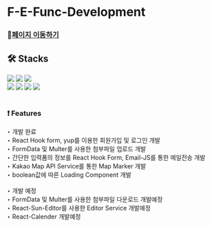# F-E-Func-Development

### 🔗[페이지 이동하기](https://f-e-func-development.vercel.app/)

## **🛠️ Stacks**

<div>
<img src="https://img.shields.io/badge/html-1572B6?style=for-the-badge&logo=html5&logoColor=white"> 
<img src="https://img.shields.io/badge/css-1572B6?style=for-the-badge&logo=css3&logoColor=white"> 
<img src="https://img.shields.io/badge/javascript-F7DF1E?style=for-the-badge&logo=javascript&logoColor=black"> 
<br>
 <img src="https://img.shields.io/badge/react-61DAFB?style=for-the-badge&logo=react&logoColor=black"> 
<img src="https://img.shields.io/badge/TypeScript-3178c6?style=for-the-badge&logo=TypeScript&logoColor=white">
<img src="https://img.shields.io/badge/Next.js-339933?style=for-the-badge&logo=Next.js&logoColor=white">
 <img src="https://img.shields.io/badge/styled components-DB7093?style=for-the-badge&logo=styledcomponents&logoColor=white">
 </div>
<br>

### **❗ Features**
<div>
‣ 개발 완료
</div>
<div>‣ React Hook form, yup를 이용한 회원가입 및 로그인 개발</div>
<div>‣ FormData 및 Multer를 사용한 첨부파일 업로드 개발</div>
<div>‣ 간단한 입력폼의 정보를 React Hook Form, Email-JS를 통한 메일전송 개발</div>
<div>‣ Kakao Map API Service를 통한 Map Marker 개발</div>
<div>‣ boolean값에 따른 Loading Component 개발</div>

<br>
<div>‣ 개발 예정</div>
<div>‣ FormData 및 Multer를 사용한 첨부파일 다운로드 개발예정</div>
<div>‣ React-Sun-Editor를 사용한 Editor Service 개발예정</div>
<div>‣ React-Calender 개발예정</div>
